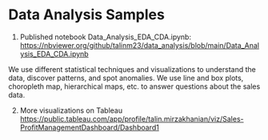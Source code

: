 # Data Analysis Samples


1. Published notebook Data_Analysis_EDA_CDA.ipynb:
https://nbviewer.org/github/talinm23/data_analysis/blob/main/Data_Analysis_EDA_CDA.ipynb

We use different statistical techniques and visualizations to understand the data, discover patterns, and spot anomalies. We use line and box plots, choropleth map, hierarchical maps, etc. to answer questions about the sales data.



2. More visualizations on Tableau
https://public.tableau.com/app/profile/talin.mirzakhanian/viz/Sales-ProfitManagementDashboard/Dashboard1
